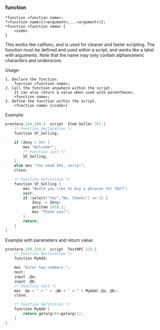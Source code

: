 
### function
```
*function <function name>;
*<function name>{(<argument>,...<argument>)};
*function <function name> {
    <code>
}
```

This works like callfunc, and is used for cleaner and faster scripting. The function
must be defined and used within a script, and works like a label with arguments.
Note that the name may only contain alphanumeric characters and underscore.

Usage:

```
1. Declare the function.
	function <function name>;
2. Call the function anywhere within the script.
	It can also return a value when used with parentheses.
	<function name>;
3. Define the function within the script.
	<function name> {<code>}
```

Example:
```c
prontera,154,189,4	script	Item Seller	767,{
	/* Function declaration */
	function SF_Selling;

	if (Zeny > 50) {
		mes "Welcome!";
		/* Function call */
		SF_Selling;
	}
	else mes "You need 50z, sorry!";
	close;

	/* Function definition */
	function SF_Selling {
		mes "Would you like to buy a phracon for 50z?";
		next;
		if (select("Yes","No, thanks") == 1) {
			Zeny -= Zeny;
			getitem 1010,1;
			mes "Thank you!";
		}
		return;
	}
}
```

Example with parameters and return value:
```c
prontera,150,150,0	script	TestNPC	123,{
	/* Function declaration */
	function MyAdd;

	mes "Enter two numbers.";
	next;
	input .@a;
	input .@b;
	/* Function call */
	mes .@a + " + " + .@b + " = " + MyAdd(.@a,.@b);
	close;

	/* Function definition */
	function MyAdd {
		return getarg(0)+getarg(1);
	}
}
```
